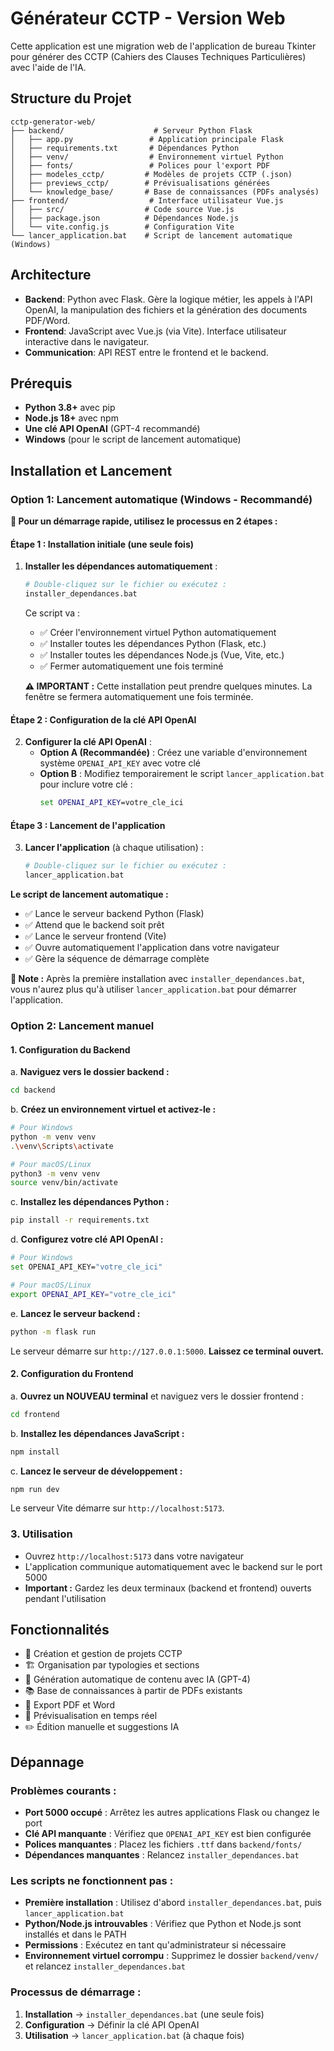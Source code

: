 # Générateur CCTP - Version Web

Cette application est une migration web de l'application de bureau Tkinter pour générer des CCTP (Cahiers des Clauses Techniques Particulières) avec l'aide de l'IA.

## Structure du Projet

```
cctp-generator-web/
├── backend/                    # Serveur Python Flask
│   ├── app.py                 # Application principale Flask
│   ├── requirements.txt       # Dépendances Python
│   ├── venv/                  # Environnement virtuel Python
│   ├── fonts/                 # Polices pour l'export PDF
│   ├── modeles_cctp/         # Modèles de projets CCTP (.json)
│   ├── previews_cctp/        # Prévisualisations générées
│   └── knowledge_base/       # Base de connaissances (PDFs analysés)
├── frontend/                  # Interface utilisateur Vue.js
│   ├── src/                  # Code source Vue.js
│   ├── package.json          # Dépendances Node.js
│   └── vite.config.js        # Configuration Vite
└── lancer_application.bat    # Script de lancement automatique (Windows)
```

## Architecture

-   **Backend**: Python avec Flask. Gère la logique métier, les appels à l'API OpenAI, la manipulation des fichiers et la génération des documents PDF/Word.
-   **Frontend**: JavaScript avec Vue.js (via Vite). Interface utilisateur interactive dans le navigateur.
-   **Communication**: API REST entre le frontend et le backend.

## Prérequis

-   **Python 3.8+** avec pip
-   **Node.js 18+** avec npm
-   **Une clé API OpenAI** (GPT-4 recommandé)
-   **Windows** (pour le script de lancement automatique)

## Installation et Lancement

### Option 1: Lancement automatique (Windows - Recommandé)

**🚀 Pour un démarrage rapide, utilisez le processus en 2 étapes :**

#### **Étape 1 : Installation initiale (une seule fois)**

1. **Installer les dépendances automatiquement** :
   ```bash
   # Double-cliquez sur le fichier ou exécutez :
   installer_dependances.bat
   ```
   
   Ce script va :
   - ✅ Créer l'environnement virtuel Python automatiquement
   - ✅ Installer toutes les dépendances Python (Flask, etc.)
   - ✅ Installer toutes les dépendances Node.js (Vue, Vite, etc.)
   - ✅ Fermer automatiquement une fois terminé

   **⚠️ IMPORTANT :** Cette installation peut prendre quelques minutes. La fenêtre se fermera automatiquement une fois terminée.

#### **Étape 2 : Configuration de la clé API OpenAI**

2. **Configurer la clé API OpenAI** :
   - **Option A (Recommandée)** : Créez une variable d'environnement système `OPENAI_API_KEY` avec votre clé
   - **Option B** : Modifiez temporairement le script `lancer_application.bat` pour inclure votre clé :
     ```bat
     set OPENAI_API_KEY=votre_cle_ici
     ```

#### **Étape 3 : Lancement de l'application**

3. **Lancer l'application** (à chaque utilisation) :
   ```bash
   # Double-cliquez sur le fichier ou exécutez :
   lancer_application.bat
   ```

**Le script de lancement automatique :**
- ✅ Lance le serveur backend Python (Flask)
- ✅ Attend que le backend soit prêt
- ✅ Lance le serveur frontend (Vite)
- ✅ Ouvre automatiquement l'application dans votre navigateur
- ✅ Gère la séquence de démarrage complète

**📝 Note :** Après la première installation avec `installer_dependances.bat`, vous n'aurez plus qu'à utiliser `lancer_application.bat` pour démarrer l'application.

### Option 2: Lancement manuel

#### 1. Configuration du Backend

a. **Naviguez vers le dossier backend :**
   ```bash
   cd backend
   ```

b. **Créez un environnement virtuel et activez-le :**
   ```bash
   # Pour Windows
   python -m venv venv
   .\venv\Scripts\activate

   # Pour macOS/Linux
   python3 -m venv venv
   source venv/bin/activate
   ```

c. **Installez les dépendances Python :**
   ```bash
   pip install -r requirements.txt
   ```

d. **Configurez votre clé API OpenAI :**
   ```bash
   # Pour Windows
   set OPENAI_API_KEY="votre_cle_ici"

   # Pour macOS/Linux
   export OPENAI_API_KEY="votre_cle_ici"
   ```

e. **Lancez le serveur backend :**
   ```bash
   python -m flask run
   ```
   Le serveur démarre sur `http://127.0.0.1:5000`. **Laissez ce terminal ouvert.**

#### 2. Configuration du Frontend

a. **Ouvrez un NOUVEAU terminal** et naviguez vers le dossier frontend :
   ```bash
   cd frontend
   ```

b. **Installez les dépendances JavaScript :**
   ```bash
   npm install
   ```

c. **Lancez le serveur de développement :**
   ```bash
   npm run dev
   ```
   Le serveur Vite démarre sur `http://localhost:5173`.

### 3. Utilisation

- Ouvrez `http://localhost:5173` dans votre navigateur
- L'application communique automatiquement avec le backend sur le port 5000
- **Important :** Gardez les deux terminaux (backend et frontend) ouverts pendant l'utilisation

## Fonctionnalités

- 📝 Création et gestion de projets CCTP
- 🏗️ Organisation par typologies et sections
- 🤖 Génération automatique de contenu avec IA (GPT-4)
- 📚 Base de connaissances à partir de PDFs existants
- 📄 Export PDF et Word
- 🔄 Prévisualisation en temps réel
- ✏️ Édition manuelle et suggestions IA

## Dépannage

### Problèmes courants :
- **Port 5000 occupé** : Arrêtez les autres applications Flask ou changez le port
- **Clé API manquante** : Vérifiez que `OPENAI_API_KEY` est bien configurée
- **Polices manquantes** : Placez les fichiers `.ttf` dans `backend/fonts/`
- **Dépendances manquantes** : Relancez `installer_dependances.bat`

### Les scripts ne fonctionnent pas :
- **Première installation** : Utilisez d'abord `installer_dependances.bat`, puis `lancer_application.bat`
- **Python/Node.js introuvables** : Vérifiez que Python et Node.js sont installés et dans le PATH
- **Permissions** : Exécutez en tant qu'administrateur si nécessaire
- **Environnement virtuel corrompu** : Supprimez le dossier `backend/venv/` et relancez `installer_dependances.bat`

### Processus de démarrage :
1. **Installation** → `installer_dependances.bat` (une seule fois)
2. **Configuration** → Définir la clé API OpenAI
3. **Utilisation** → `lancer_application.bat` (à chaque fois)